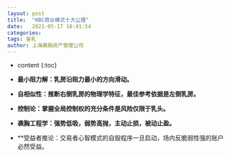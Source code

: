 ```yaml
---
layout: post
title:  "KBC商业模式十大公理"
date:   2021-05-17 18:41:54
categories: 
tags: 鉴乳
author: 上海袭胸资产管理公司
---
```


* content
{:toc}

* **最小阻力解：乳房沿阻力最小的方向滑动。**
* **自相似性：推断右侧乳房的物理学特征，最佳参考依据是左侧乳房。**
* **控制论：掌握全局控制权的充分条件是风险仅限于乳头。**
* **袭胸工程学：强势低吸，弱势高抛，主动止损，被动止盈。**
* **受益者推论：交易者心智模式的自毁程序一旦启动，场内反脆弱性强的账户必然受益。
